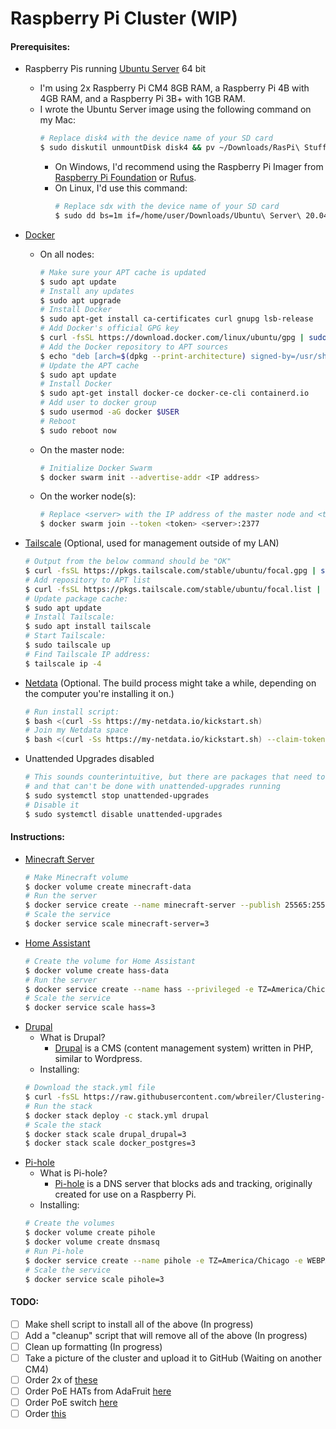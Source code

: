 # Raspberry Pi Cluster (WIP)
#### Prerequisites:
- Raspberry Pis running [Ubuntu Server](https://ubuntu.com/download/raspberry-pi) 64 bit
    - I'm using 2x Raspberry Pi CM4 8GB RAM, a Raspberry Pi 4B with 4GB RAM, and a Raspberry Pi 3B+ with 1GB RAM.
    - I wrote the Ubuntu Server image using the following command on my Mac:
        ```sh
        # Replace disk4 with the device name of your SD card
        $ sudo diskutil unmountDisk disk4 && pv ~/Downloads/RasPi\ Stuff/Ubuntu\ 20.04.img | sudo dd bs=1m of=/dev/disk4
        ```
        - On Windows, I'd recommend using the Raspberry Pi Imager from [Raspberry Pi Foundation](https://www.raspberrypi.org/downloads/raspi-imager/) or [Rufus](http://rufus.ie).
        - On Linux, I'd use this command:
            ```sh
            # Replace sdx with the device name of your SD card
            $ sudo dd bs=1m if=/home/user/Downloads/Ubuntu\ Server\ 20.04.img of=/dev/sdx status=progress
            ```
- [Docker](https://www.docker.com/)
    - On all nodes:
    	```sh
    	# Make sure your APT cache is updated
    	$ sudo apt update
    	# Install any updates
    	$ sudo apt upgrade
    	# Install Docker
      $ sudo apt-get install ca-certificates curl gnupg lsb-release
      # Add Docker's official GPG key
      $ curl -fsSL https://download.docker.com/linux/ubuntu/gpg | sudo gpg --dearmor -o /usr/share/keyrings/docker-archive-keyring.gpg
      # Add the Docker repository to APT sources
      $ echo "deb [arch=$(dpkg --print-architecture) signed-by=/usr/share/keyrings/docker-archive-keyring.gpg] https://download.docker.com/linux/ubuntu $(lsb_release -cs) stable" | sudo tee /etc/apt/sources.list.d/docker.list > /dev/null
      # Update the APT cache
      $ sudo apt update
      # Install Docker
      $ sudo apt-get install docker-ce docker-ce-cli containerd.io
    	# Add user to docker group
      $ sudo usermod -aG docker $USER
      # Reboot
    	$ sudo reboot now
    	```
    - On the master node:
        ```sh
      # Initialize Docker Swarm
	    $ docker swarm init --advertise-addr <IP address>
        ```
    - On the worker node(s):
        ```sh
      # Replace <server> with the IP address of the master node and <token> with the server token
      $ docker swarm join --token <token> <server>:2377
        ```
- [Tailscale](http://tailscale.com) (Optional, used for management outside of my LAN)
    ```sh
    # Output from the below command should be "OK"
    $ curl -fsSL https://pkgs.tailscale.com/stable/ubuntu/focal.gpg | sudo apt-key add -
    # Add repository to APT list
    $ curl -fsSL https://pkgs.tailscale.com/stable/ubuntu/focal.list | sudo tee /etc/apt/sources.list.d/tailscale.list
    # Update package cache:
    $ sudo apt update
    # Install Tailscale:
    $ sudo apt install tailscale
    # Start Tailscale:
    $ sudo tailscale up
    # Find Tailscale IP address:
    $ tailscale ip -4
    ```
- [Netdata](https://netdata.cloud) (Optional. The build process might take a while, depending on the computer you're installing it on.)
    
    ```sh
	# Run install script:
	$ bash <(curl -Ss https://my-netdata.io/kickstart.sh)
	# Join my Netdata space
	$ bash <(curl -Ss https://my-netdata.io/kickstart.sh) --claim-token <token> --claim-rooms <room-id> --claim-url https://app.netdata.cloud
	```
- Unattended Upgrades disabled
    ```sh
    # This sounds counterintuitive, but there are packages that need to be installed
    # and that can't be done with unattended-upgrades running
    $ sudo systemctl stop unattended-upgrades
    # Disable it
    $ sudo systemctl disable unattended-upgrades
    ```
#### Instructions:
- [Minecraft Server](https://github.com/itzg/docker-minecraft-server)
	```sh
    # Make Minecraft volume
    $ docker volume create minecraft-data
    # Run the server
    $ docker service create --name minecraft-server --publish 25565:25565 --publish 19132:19132 --mount source=minecraft-data,target=/data -e EULA=TRUE -e TYPE=PAPER itzg/minecraft-server
    # Scale the service
    $ docker service scale minecraft-server=3
    ```
- [Home Assistant](https://home-assistant.io/)
    ```sh
    # Create the volume for Home Assistant
    $ docker volume create hass-data
    # Run the server
    $ docker service create --name hass --privileged -e TZ=America/Chicago --mount source=hass-data,target=/config --network=host ghcr.io/home-assistant/home-assistant:stable
    # Scale the service
    $ docker service scale hass=3
    ```
- [Drupal](https://drupal.org/)
    - What is Drupal?	
	    - [Drupal]() is a CMS (content management system) written in PHP, similar to Wordpress.
    - Installing:
    ```sh
    # Download the stack.yml file
    $ curl -fsSL https://raw.githubusercontent.com/wbreiler/Clustering-Project/master/stack.yml > stack.yml
    # Run the stack
    $ docker stack deploy -c stack.yml drupal
    # Scale the stack
    $ docker stack scale drupal_drupal=3
    $ docker stack scale docker_postgres=3
    ```
- [Pi-hole](https://pi-hole.net/)
    - What is Pi-hole?
        - [Pi-hole]() is a DNS server that blocks ads and tracking, originally created for use on a Raspberry Pi.
    - Installing:   
    ```sh
    # Create the volumes
    $ docker volume create pihole
    $ docker volume create dnsmasq
    # Run Pi-hole
    $ docker service create --name pihole -e TZ=America/Chicago -e WEBPASSWORD=<password> -e SERVERIP=<serverip> --mount source=pihole,target=/etc/pihole --mount source=dnsmasq,target=/etc/dnsmasq.d --publish 80:80 --publish 53:53/tcp --publish 53:53/udp pihole/pihole
    # Scale the service
    $ docker service scale pihole=3
    ```
#### TODO:
- [ ] Make shell script to install all of the above (In progress)
- [ ] Add a "cleanup" script that will remove all of the above (In progress)
- [ ] Clean up formatting (In progress)
- [ ] Take a picture of the cluster and upload it to GitHub (Waiting on another CM4)
- [ ] Order 2x of [these](https://www.aliexpress.com/item/1005003389500589.html)
- [ ] Order PoE HATs from AdaFruit [here](https://www.adafruit.com/product/5058)
- [ ] Order PoE switch [here](https://www.amazon.com/dp/B076HZFY3F/)
- [ ] Order [this](https://www.amazon.com/dp/B07K72STFB)
